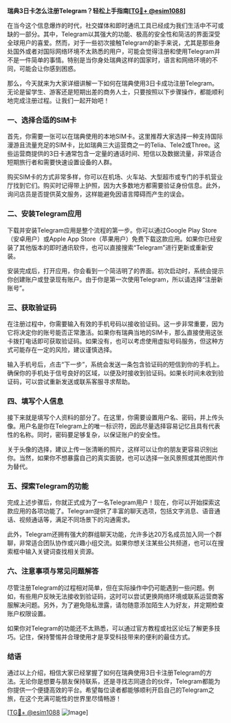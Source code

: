 **瑞典3日卡怎么注册Telegram？轻松上手指南[[TG💪+ @esim1088](https://t.me/s/esim1088)]**

在当今这个信息爆炸的时代，社交媒体和即时通讯工具已经成为我们生活中不可或缺的一部分。其中，Telegram以其强大的功能、极高的安全性和简洁的界面深受全球用户的喜爱。然而，对于一些初次接触Telegram的新手来说，尤其是那些身处国外或者对国际网络环境不太熟悉的用户，可能会觉得注册和使用Telegram并不是一件简单的事情。特别是当你身处瑞典这样的国家时，语言和网络环境的不同，可能会让你感到困惑。

那么，今天就来为大家详细讲解一下如何在瑞典使用3日卡成功注册Telegram。无论是留学生、游客还是短期出差的商务人士，只要按照以下步骤操作，都能顺利地完成注册过程。让我们一起开始吧！

### 一、选择合适的SIM卡

首先，你需要一张可以在瑞典使用的本地SIM卡。这里推荐大家选择一种支持国际漫游且流量充足的SIM卡，比如瑞典三大运营商之一的Telia、Tele2或Three。这些运营商提供的3日卡通常包含一定量的通话时间、短信以及数据流量，非常适合短期旅行者和需要快速设置设备的人群。

购买SIM卡的方式非常多样，你可以在机场、火车站、大型超市或专门的手机营业厅找到它们。购买时记得带上护照，因为大多数地方都需要验证身份信息。此外，询问店员是否提供英文服务，这样能避免因语言障碍而产生的误会。

### 二、安装Telegram应用

下载并安装Telegram应用是整个流程的第一步。你可以通过Google Play Store（安卓用户）或Apple App Store（苹果用户）免费下载这款应用。如果你已经安装了其他版本的即时通讯软件，也可以直接搜索“Telegram”进行更新或重新安装。

安装完成后，打开应用，你会看到一个简洁明了的界面。初次启动时，系统会提示你创建账户或登录现有账户。由于你是第一次使用Telegram，所以请选择“注册新账号”。

### 三、获取验证码

在注册过程中，你需要输入有效的手机号码以接收验证码。这一步非常重要，因为它将决定你的账号能否正常激活。如果你有瑞典当地的SIM卡，那么直接使用这张卡拨打电话即可获取验证码。如果没有，也可以考虑使用虚拟号码服务，但这种方式可能存在一定的风险，建议谨慎选择。

输入手机号后，点击“下一步”，系统会发送一条包含验证码的短信到你的手机上。确保你的手机处于信号良好的区域，以便及时接收到验证码。如果长时间未收到验证码，可以尝试重新发送或联系客服寻求帮助。

### 四、填写个人信息

接下来就是填写个人资料的部分了。在这里，你需要设置用户名、密码，并上传头像。用户名是你在Telegram上的唯一标识符，因此尽量选择容易记忆且具有代表性的名称。同时，密码要足够复杂，以保证账户的安全性。

关于头像的选择，建议上传一张清晰的照片，这样可以让你的朋友更容易识别出你。当然，如果你不想暴露自己的真实面貌，也可以选择一张风景照或其他图片作为替代。

### 五、探索Telegram的功能

完成上述步骤后，你就正式成为了一名Telegram用户！现在，你可以开始探索这款应用的各项功能了。Telegram提供了丰富的聊天选项，包括文字消息、语音通话、视频通话等，满足不同场景下的沟通需求。

此外，Telegram还拥有强大的群组聊天功能，允许多达20万名成员加入同一个群聊，非常适合团队协作或兴趣小组交流。如果你想关注某些公共频道，也可以在搜索框中输入关键词查找相关资源。

### 六、注意事项与常见问题解答

尽管注册Telegram的过程相对简单，但在实际操作中仍可能遇到一些问题。例如，有些用户反映无法接收到验证码，这时可以尝试更换网络环境或联系运营商客服解决问题。另外，为了避免隐私泄露，请勿随意添加陌生人为好友，并定期检查账户权限设置。

如果你对Telegram的功能还不太熟悉，可以通过官方教程或社区论坛了解更多技巧。记住，保持警惕并合理使用才是享受科技带来的便利的最佳方式。

### 结语

通过以上介绍，相信大家已经掌握了如何在瑞典使用3日卡注册Telegram的方法。无论你是想要与朋友保持联系，还是寻找志同道合的伙伴，Telegram都能为你提供一个便捷高效的平台。希望每位读者都能够顺利开启自己的Telegram之旅，在这个充满可能性的世界里尽情畅游！

[[TG💪+ @esim1088](https://t.me/s/esim1088) ![Image](https://i.postimg.cc/4NQfJmqS/Snipaste-2025-05-13-00-14-12.png)]
